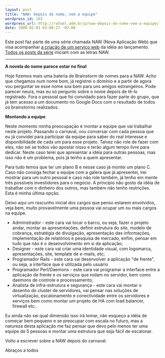 ```yaml
--- 
layout: post
title: "NAW: Depois do nome, vem a equipe"
wordpress_id: 163
wordpress_url: http://rafael.adm.br/p/naw-depois-do-nome-vem-a-equipe/
date: 2008-02-01 03:00:27 -02:00
---
```

Este post faz parte de uma série chamada NAW (Nova Aplicação Web) que visa acompanhar <a href="http://rafael.adm.br/p/que-tal-acompanhar-o-nascimento-de-um-servico-web/">a criação de um serviço web</a> da idéia ao lançamento. <a href="http://rafael.adm.br/tag/naw">Todos os posts da série</a> iniciam com as letras NAW.
<hr />
<span style="font-weight: bold">A novela do nome parece estar no final</span>

Hoje fizemos mais uma bateria de Brainstorm de nomes para a NAW. Acho que  chegamos num nome bom, já registrei o domínio e a partir de agora vou perguntar se esse nome soa bem para uns amigos estrangeiros. Pode parecer neura, mas eu só pergunto sobre o nome depois de tê-lo registrado. Fora o pessoal que foi convidado para fazer parte do grupo, que já tem acesso a um documento no Google Docs com o resultado de todos os brainstorms realizados.

<span style="font-weight: bold">Montando a equipe</span>

Neste momento minha preocupação é montar a equipe que vai trabalhar neste projeto. Passando o carnaval, vou conversar com cada pessoa que eu já convidei para participar da equipe para saber do real interesse e disponibilidade de cada um para esse projeto.
Talvez não role de fazer com eles, não sei se todos vão apostar nisso e terão algum tempo livre para dedicar. Neste caso terei que apresentar a idéia para outras pessoas, mas isso não é um problema, pois já tenho a quem apresentar.

Para tudo temos que ter um plano B e nesse caso já montei um plano C. Caso não consiga fechar a equipe com a galera que já apresentei, irei mostrar para um outro pessoal e caso não role também, já tenho em mente três possíveis investidores para o negócio. A princípio não gosto da idéia de trabalhar com o dinheiro dos outros, mas também não tenho restrições. Esta é minha última opção.

Deixo aqui um rascunho inicial dos cargos que penso estarem envolvidos, veja bem, muito provavelmente uma pessoa vai ocupar um ou mais cargos na equipe.
<ul>
	<li>Administrador - este cara vai tocar o barco, ou seja, fazer o projeto andar, montar as apresentações, definir estrutura do site, modelo de cobrança, estratégia de divulgação, apresentação das informações, implementação de relatórios e pesquisa de mercado, enfim, pensar em tudo que não é o desenvolvimento em si da aplicação;</li>
	<li>Designer - este cara vai criar uma identidade visual, com logomarca, apresentações, site, template de e-mails, etc;</li>
	<li>Programador Rails - este cara vai desenvolver a aplicação "de frente", ou seja, a interface que é utilizada pelo usuário</li>
	<li>Programador Perl/Daemons - este cara vai programar a interface entre a aplicação de frente e os serviços que rodam no servidor, bem como daemons de controle e processamento;</li>
	<li>Analista de infra-estrutura e segurança - este cara vai montar o desenho do cluster de servidores, vai pensar nas soluções de virtualização, escalonamento e conectividade entre os servidores e serviços bem como montar um projeto de HA com load balancer, firewall etc..</li>
</ul>
Eu ainda não sei qual dimensão isso irá tomar, não esqueço a idéia de começar bem pequeno e se preocupar com escala no futuro, mas a natureza desta aplicação me faz pensar que devo pelo menos ter uma equipe de 5 pessoas e montar uma estrutura que seja fácil de escalonar.

Volto a escrever sobre a NAW depois do carnaval.

Abraços a todos
